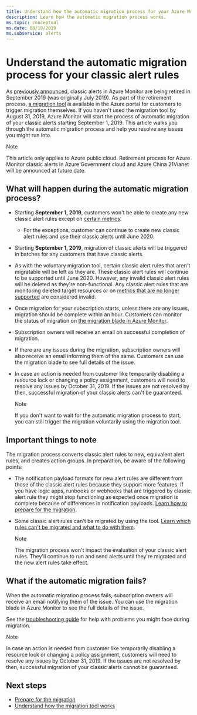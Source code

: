 ```yaml
---
title: Understand how the automatic migration process for your Azure Monitor classic alerts works
description: Learn how the automatic migration process works.
ms.topic: conceptual
ms.date: 08/19/2019
ms.subservice: alerts
---
```

# Understand the automatic migration process for your classic alert rules

As [previously announced](monitoring-classic-retirement.md), classic alerts in Azure Monitor are being retired in September 2019 (was originally July 2019). As part of the retirement process, [a migration tool](alerts-using-migration-tool.md) is available in the Azure portal for customers to trigger migration themselves. If you haven't used the migration tool by August 31, 2019, Azure Monitor will start the process of automatic migration of your classic alerts starting September 1, 2019.
This article walks you through the automatic migration process and help you resolve any issues you might run into.

  > [!NOTE]
  > This article only applies to Azure public cloud. Retirement process for Azure Monitor classic alerts in Azure Government cloud and Azure China 21Vianet will be announced at future date.

## What will happen during the automatic migration process?

- Starting **September 1, 2019**, customers won't be able to create any new classic alert rules except on [certain metrics](alerts-understand-migration.md#classic-alert-rules-that-will-not-be-migrated).
  - For the exceptions, customer can continue to create new classic alert rules and use their classic alerts until June 2020.
- Starting **September 1, 2019**, migration of classic alerts will be triggered in batches for any customers that have classic alerts.
- As with the voluntary migration tool, certain classic alert rules that aren't migratable will be left as they are. These classic alert rules will continue to be supported until June 2020. However, any invalid classic alert rules will be deleted as they're non-functional.
Any classic alert rules that are monitoring deleted target resources or on [metrics that are no longer supported](alerts-understand-migration.md#classic-alert-rules-on-deprecated-metrics) are considered invalid.
- Once migration for your subscription starts, unless there are any issues, migration should be complete within an hour. Customers can monitor the status of migration on [the migration blade in Azure Monitor](https://portal.azure.com/#blade/Microsoft_Azure_Monitoring/MigrationBladeViewModel).
- Subscription owners will receive an email on successful completion of migration.
- If there are any issues during the migration, subscription owners will also receive an email informing them of the same. Customers can use the migration blade to see full details of the issue.
- In case an action is needed from customer like temporarily disabling a resource lock or changing a policy assignment, customers will need to resolve any issues by October 31, 2019. If the issues are not resolved by then, successful migration of your classic alerts can't be guaranteed.

    > [!NOTE]
    > If you don't want to wait for the automatic migration process to start, you can still trigger the migration voluntarily using the migration tool.

## Important things to note

The migration process converts classic alert rules to new, equivalent alert rules, and creates action groups. In preparation, be aware of the following points:

- The notification payload formats for new alert rules are different from those of the classic alert rules because they support more features. If you have logic apps, runbooks or webhooks that are triggered by classic alert rule they might stop functioning as expected once migration is complete because of differences in notification payloads. [Learn how to prepare for the migration](alerts-prepare-migration.md).

- Some classic alert rules can't be migrated by using the tool. [Learn which rules can't be migrated and what to do with them](alerts-understand-migration.md#classic-alert-rules-that-will-not-be-migrated).

    > [!NOTE]
    > The migration process won't impact the evaluation of your classic alert rules. They'll continue to run and send alerts until they're migrated and the new alert rules take effect.

## What if the automatic migration fails?

When the automatic migration process fails, subscription owners will receive an email notifying them of the issue. You can use the migration blade in Azure Monitor to see the full details of the issue.

See the [troubleshooting guide](alerts-understand-migration.md#common-problems-and-remedies) for help with problems you might face during migration.

  > [!NOTE]
  > In case an action is needed from customer like temporarily disabling a resource lock or changing a policy assignment, customers will need to resolve any issues by October 31, 2019. If the issues are not resolved by then, successful migration of your classic alerts cannot be guaranteed.

## Next steps

- [Prepare for the migration](alerts-prepare-migration.md)
- [Understand how the migration tool works](alerts-understand-migration.md)
